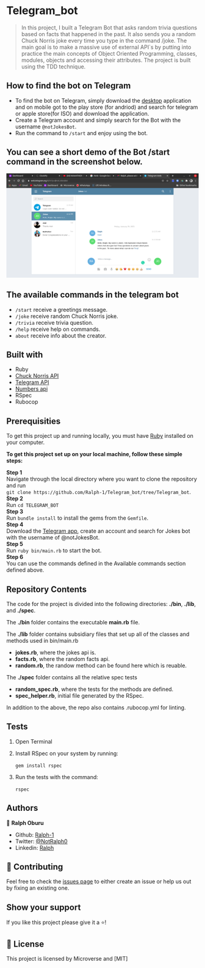 # Telegram_bot

 > In this project, I built a Telegram Bot that asks random trivia questions based on facts that happened in the past. It also sends you a random Chuck Norris joke every time you type in the command /joke. The main goal is to make a massive use of external API`s by putting into practice the main concepts of Object Oriented Programming, classes, modules, objects and accessing their attributes.
The project is built using the TDD technique.

## How to find the bot on Telegram
- To find the bot on Telegram, simply download the [desktop](https://telegram.org/) application and on mobile got to the play store (for andriod) and search for telegram or apple store(for ISO) and download the application.
- Create a Telegram account and simply search for the Bot with the username `@notJokesBot`.
- Run the command to `/start` and enjoy using the bot.
## You can see a short demo of the Bot /start command in the screenshot below.

![image](./img.png)

## The available commands in the telegram bot
- `/start` receive a greetings message.
- `/joke`  receive random Chuck Norris joke.
- `/trivia` receive trivia question.
- `/help`  receive help on commands.
- `about`  receive info about the creator.


## Built with

- Ruby
- [Chuck Norris API](https://matchilling-chuck-norris-jokes-v1.p.rapidapi.com/jokes/random)
- [Telegram API](https://core.telegram.org/api)
- [Numbers api](https://numbersapi.p.rapidapi.com/1492/year?fragment=true&json=true)
- RSpec
- Rubocop

## Prerequisities

To get this project up and running locally, you must have [Ruby](https://www.ruby-lang.org/en/downloads/) installed on your computer.

**To get this project set up on your local machine, follow these simple steps:**

**Step 1**<br>
Navigate through the local directory where you want to clone the repository and run<br>
`git clone https://github.com/Ralph-1/Telegram_bot/tree/Telegram_bot`.<br>
**Step 2**<br>
Run `cd TELEGRAM_BOT`<br>
**Step 3**<br>
Run `bundle install` to install the gems from the `Gemfile`.<br>
**Step 4**<br>
Download the [Telegram app](https://desktop.telegram.org/), create an account and search for Jokes bot with the username of @notJokesBot.<br>
**Step 5**<br>
Run `ruby bin/main.rb` to start the bot.<br>
**Step 6**<br>
You can use the commands defined in the Available commands section defined above.<br>


## Repository Contents

The code for the project is divided into the following directories: **./bin**, **./lib**, and **./spec**.

The **./bin** folder contains the executable **main.rb** file.

The **./lib** folder contains subsidiary files that set up all of the classes and methods used in bin/main.rb

- **jokes.rb**, where the jokes api is.
- **facts.rb**, where the random facts api.
- **random.rb**, the randow method can be found here which is reuable.

The **./spec** folder contains all the relative spec tests

- **random_spec.rb**, where the tests for the methods are defined.
- **spec_helper.rb**, initial file generated by the RSpec.

In addition to the above, the repo also contains .rubocop.yml for linting.

## Tests

1. Open Terminal

2. Install RSpec on your system by running:

   `gem install rspec`

3. Run the tests with the command:

   `rspec`

## Authors

👤 **Ralph Oburu**

- Github: [Ralph-1](https://github.com/Ralph-1)
- Twitter: [@NotRalph0](https://twitter.com/NotRalph0)
- Linkedin: [Ralph](https://www.linkedin.com/in/ralph-oburu-092a561b1/)

## 🤝 Contributing

Feel free to check the [issues page](https://github.com/Ralph-1/Telegram_bot/issues) to either create an issue or help us out by fixing an existing one.

## Show your support

If you like this project please give it a ⭐️!

## 📝 License

This project is licensed by Microverse and [MIT]